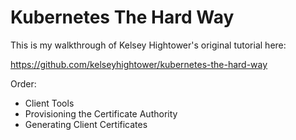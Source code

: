 # Kubernetes The Hard Way
This is my walkthrough of Kelsey Hightower's original tutorial here:

https://github.com/kelseyhightower/kubernetes-the-hard-way

Order:
  - Client Tools
  - Provisioning the Certificate Authority
  - Generating Client Certificates
